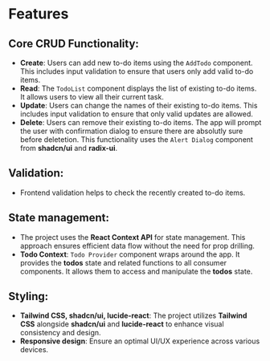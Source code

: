 # Features

## **Core CRUD Functionality**:
  * **Create**: Users can add new to-do items using the `AddTodo` component. This includes input validation to ensure that users only add valid to-do items.
  * **Read**: The `TodoList` component displays the list of existing to-do items. It allows users to view all their current task.
  * **Update**: Users can change the names of their existing to-do items. This includes input validation to ensure that only valid updates are allowed.
  * **Delete**: Users can remove their existing to-do items. The app will prompt the user with confirmation dialog to ensure there are absolutly sure before deletetion. This functionality uses the `Alert Dialog` component from **shadcn/ui** and **radix-ui**.
## **Validation**:
  * Frontend validation helps to check the recently created to-do items.
## **State management**:
  * The project uses the **React Context API** for state management. This approach ensures efficient data flow without the need for prop drilling.
  * **Todo Context**: `Todo Provider` component wraps around the app. It provides the **todos** state and related functions to all consumer components. It allows them to access and manipulate the **todos** state.
## **Styling**:
  * **Tailwind CSS, shadcn/ui, lucide-react**: The project utilizes **Tailwind CSS** alongside **shadcn/ui** and **lucide-react** to enhance visual consistency and design.
  * **Responsive design**: Ensure an optimal UI/UX experience across various devices.